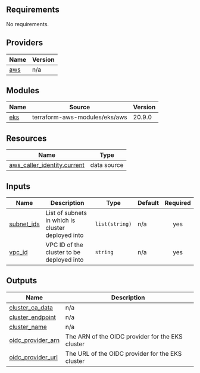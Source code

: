 ## Requirements

No requirements.

## Providers

| Name | Version |
|------|---------|
| <a name="provider_aws"></a> [aws](#provider\_aws) | n/a |

## Modules

| Name | Source | Version |
|------|--------|---------|
| <a name="module_eks"></a> [eks](#module\_eks) | terraform-aws-modules/eks/aws | 20.9.0 |

## Resources

| Name | Type |
|------|------|
| [aws_caller_identity.current](https://registry.terraform.io/providers/hashicorp/aws/latest/docs/data-sources/caller_identity) | data source |

## Inputs

| Name | Description | Type | Default | Required |
|------|-------------|------|---------|:--------:|
| <a name="input_subnet_ids"></a> [subnet\_ids](#input\_subnet\_ids) | List of subnets in which is cluster deployed into | `list(string)` | n/a | yes |
| <a name="input_vpc_id"></a> [vpc\_id](#input\_vpc\_id) | VPC ID of the cluster to be deployed into | `string` | n/a | yes |

## Outputs

| Name | Description |
|------|-------------|
| <a name="output_cluster_ca_data"></a> [cluster\_ca\_data](#output\_cluster\_ca\_data) | n/a |
| <a name="output_cluster_endpoint"></a> [cluster\_endpoint](#output\_cluster\_endpoint) | n/a |
| <a name="output_cluster_name"></a> [cluster\_name](#output\_cluster\_name) | n/a |
| <a name="output_oidc_provider_arn"></a> [oidc\_provider\_arn](#output\_oidc\_provider\_arn) | The ARN of the OIDC provider for the EKS cluster |
| <a name="output_oidc_provider_url"></a> [oidc\_provider\_url](#output\_oidc\_provider\_url) | The URL of the OIDC provider for the EKS cluster |
